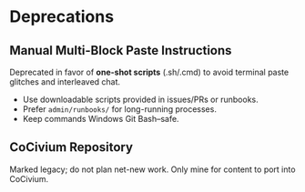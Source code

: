 <!-- status: stub; target: 150+ words -->
<!-- status: stub; target: 150+ words -->
# Deprecations

## Manual Multi-Block Paste Instructions
Deprecated in favor of **one-shot scripts** (.sh/.cmd) to avoid terminal paste glitches and interleaved chat.

- Use downloadable scripts provided in issues/PRs or runbooks.
- Prefer `admin/runbooks/` for long-running processes.
- Keep commands Windows Git Bash–safe.

## CoCivium Repository
Marked legacy; do not plan net-new work. Only mine for content to port into CoCivium.



